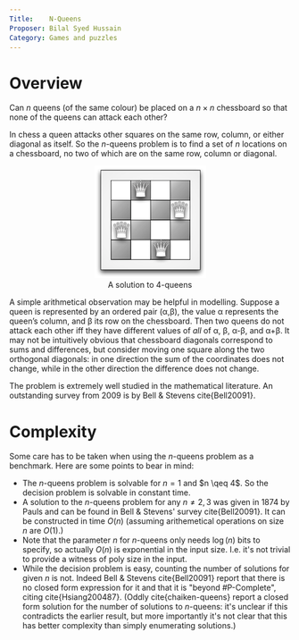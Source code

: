```yaml
---
Title:    N-Queens
Proposer: Bilal Syed Hussain
Category: Games and puzzles
---
```


Overview
========

Can $n$ queens (of the same colour) be placed on a $n\times n$ chessboard so that none of the  queens can attack each other?

In chess a queen attacks other squares on the same row, column, or either diagonal as itself. So the $n$-queens problem is to find a set of $n$ locations on a chessboard, no two of which are on the same row, column or diagonal.  

<center>
<figure>
  <img src="assets/4queens.png" alt="solution to 4-queens">
  <figcaption>A solution to 4-queens</figcaption>
</figure>
</center>

A simple arithmetical observation may be helpful in modelling. Suppose a queen is represented by an ordered pair (α,β), the value α represents the queen’s column, and β its row on the chessboard. Then two queens do not attack each other iff they have different values of *all* of α, β, α-β, and α+β. It may not be intuitively obvious that chessboard diagonals correspond to sums and differences, but consider moving one square along the two orthogonal diagonals: in one direction the sum of the coordinates does not change, while in the other direction the difference does not change.

The problem is extremely well studied in the mathematical literature. An outstanding survey from 2009 is by Bell & Stevens cite{Bell20091}.

Complexity
==========

Some care has to be taken when using the $n$-queens problem as a benchmark.  Here are some points to bear in mind:

* The $n$-queens problem is solvable for $n=1$ and $n \qeq 4$. So the decision problem is solvable in constant time. 
* A solution to the $n$-queens problem for any $n \not = 2,3$ was given in 1874 by Pauls and can be found in Bell & Stevens' survey  cite{Bell20091}. It can be constructed in time $O(n)$ (assuming arithemetical operations on size $n$ are $O(1)$.) 
* Note that the parameter $n$ for $n$-queens only needs $\log(n)$ bits to specify, so actually $O(n)$ is exponential in the input size. I.e. it's not trivial to provide a witness of poly size in the input. 
* While the decision problem is easy, counting the number of solutions for given $n$ is not. Indeed Bell & Stevens cite{Bell20091} report that there is no closed form expression for it and that it is "beyond #P-Complete", citing cite{Hsiang200487}. (Oddly cite{chaiken-queens} report a closed form solution for the number of solutions to $n$-queens: it's unclear if this contradicts the earlier result, but more importantly it's not clear that this has better complexity than simply enumerating solutions.)

